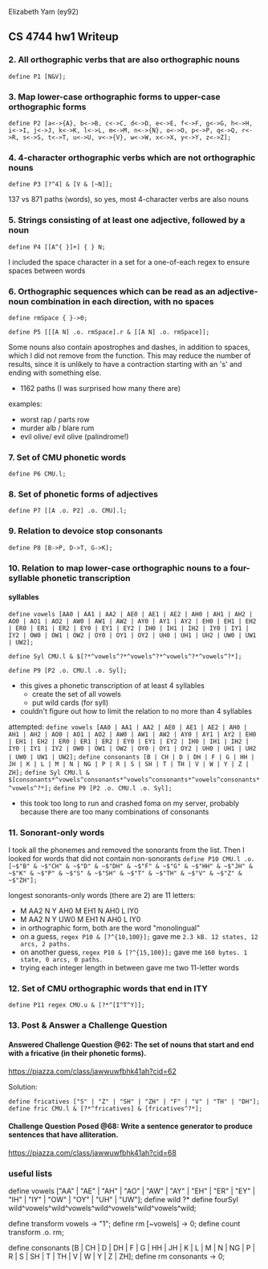Elizabeth Yam (ey92)

## CS 4744 hw1 Writeup

### 2. All orthographic verbs that are also orthographic nouns
`define P1 [N&V];`

### 3. Map lower-case orthographic forms to upper-case orthographic forms
`define P2 [a<->{A}, b<->B, c<->C, d<->D, e<->E, f<->F, g<->G, h<->H, i<->I, j<->J, k<->K, l<->L, m<->M, n<->{N}, o<->O, p<->P, q<->Q, r<->R, s<->S, t<->T, u<->U, v<->{V}, w<->W, x<->X, y<->Y, z<->Z];`

### 4. 4-character orthographic verbs which are not orthographic nouns
`define P3 [?^4] & [V & [~N]];`

137 vs 871 paths (words), so yes, most 4-character verbs are also nouns

### 5. Strings consisting of at least one adjective, followed by a noun
`define P4 [[A^{ }]+] { } N;`

I included the space character in a set for a one-of-each regex to ensure spaces between words

### 6. Orthographic sequences which can be read as an adjective-noun combination in each direction, with no spaces
`define rmSpace { }->0;`

`define P5 [[[A N] .o. rmSpace].r & [[A N] .o. rmSpace]];`

Some nouns also contain apostrophes and dashes, in addition to spaces, which I did not remove from the function. This may reduce the number of results, since it is unlikely to have a contraction starting with an 's' and ending with something else.
- 1162 paths (I was surprised how many there are)

examples:
- worst rap / parts row
- murder alb / blare rum
- evil olive/ evil olive (palindrome!)

### 7. Set of CMU phonetic words
`define P6 CMU.l;`

### 8. Set of phonetic forms of adjectives
`define P7 [[A .o. P2] .o. CMU].l;`

### 9. Relation to devoice stop consonants
`define P8 [B->P, D->T, G->K];`

### 10. Relation to map lower-case orthographic nouns to a four-syllable phonetic transcription
#### syllables
`define vowels [AA0 | AA1 | AA2 | AE0 | AE1 | AE2 | AH0 | AH1 | AH2 | AO0 | AO1 | AO2 | AW0 | AW1 | AW2 | AY0 | AY1 | AY2 | EH0 | EH1 | EH2 | ER0 | ER1 | ER2 | EY0 | EY1 | EY2 | IH0 | IH1 | IH2 | IY0 | IY1 | IY2 | OW0 | OW1 | OW2 | OY0 | OY1 | OY2 | UH0 | UH1 | UH2 | UW0 | UW1 | UW2];`

`define Syl CMU.l & $[?*^vowels^?*^vowels^?*^vowels^?*^vowels^?*];`

`define P9 [P2 .o. CMU.l .o. Syl];`
- this gives a phonetic transcription of at least 4 syllables
	- create the set of all vowels
	- put wild cards (for syll)
- couldn't figure out how to limit the relation to no more than 4 syllables

attempted:
`define vowels [AA0 | AA1 | AA2 | AE0 | AE1 | AE2 | AH0 | AH1 | AH2 | AO0 | AO1 | AO2 | AW0 | AW1 | AW2 | AY0 | AY1 | AY2 | EH0 | EH1 | EH2 | ER0 | ER1 | ER2 | EY0 | EY1 | EY2 | IH0 | IH1 | IH2 | IY0 | IY1 | IY2 | OW0 | OW1 | OW2 | OY0 | OY1 | OY2 | UH0 | UH1 | UH2 | UW0 | UW1 | UW2];`
`define consonants [B | CH | D | DH | F | G | HH | JH | K | L | M | N | NG | P | R | S | SH | T | TH | V | W | Y | Z | ZH];`
`define Syl CMU.l & $[consonants*^vowels^consonants*^vowels^consonants*^vowels^consonants*^vowels^?*];`
`define P9 [P2 .o. CMU.l .o. Syl];`
- this took too long to run and crashed foma on my server, probably because there are too many combinations of consonants


### 11. Sonorant-only words
I took all the phonemes and removed the sonorants from the list. Then I looked for words that did not contain non-sonorants
`define P10 CMU.l .o. [~$"B" & ~$"CH" & ~$"D" & ~$"DH" & ~$"F" & ~$"G" & ~$"HH" & ~$"JH" & ~$"K" & ~$"P" & ~$"S" & ~$"SH" & ~$"T" & ~$"TH" & ~$"V" & ~$"Z" & ~$"ZH"];`

longest sonorants-only words (there are 2) are 11 letters:
- M AA2 N Y AH0 M EH1 N AH0 L IY0
- M AA2 N Y UW0 M EH1 N AH0 L IY0
- in orthographic form, both are the word "monolingual"
- on a guess, `regex P10 & [?^{10,100}];` gave me `2.3 kB. 12 states, 12 arcs, 2 paths.`
- on another guess, `regex P10 & [?^{15,100}];` gave me `160 bytes. 1 state, 0 arcs, 0 paths.`
- trying each integer length in between gave me two 11-letter words

### 12. Set of CMU orthographic words that end in ITY
`define P11 regex CMU.u & [?*^[I^T^Y]];`

### 13. Post & Answer a Challenge Question
#### Answered Challenge Question @62: The set of nouns that start and end with a fricative (in their phonetic forms).
https://piazza.com/class/jawwuwfbhk41ah?cid=62

Solution:

`define fricatives ["S" | "Z" | "SH" | "ZH" | "F" | "V" | "TH" | "DH"];`
`define fric CMU.l & [?*^fricatives] & [fricatives^?*];`

#### Challenge Question Posed @68: Write a sentence generator to produce sentences that have alliteration.
https://piazza.com/class/jawwuwfbhk41ah?cid=68

### useful lists
define vowels ["AA" | "AE" | "AH" | "AO" | "AW" | "AY" | "EH" | "ER" | "EY" | "IH" | "IY" | "OW" | "OY" | "UH" | "UW"];
define wild ?*
define fourSyl wild^vowels^wild^vowels^wild^vowels^wild^vowels^wild;


define transform vowels -> "1";
define rm [~vowels] -> 0;
define count transform .o. rm;


define consonants [B | CH | D | DH | F | G | HH | JH | K | L | M | N | NG | P | R | S | SH | T | TH | V | W | Y | Z | ZH];
define rm consonants -> 0;